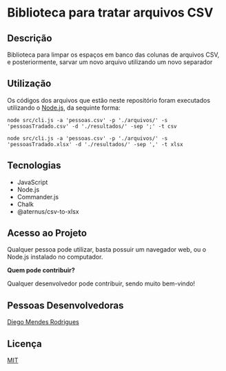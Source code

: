 # Biblioteca para tratar arquivos CSV

## Descrição
Biblioteca para limpar os espaços em banco das colunas de arquivos CSV, e posteriormente, sarvar um novo arquivo utilizando um novo separador

## Utilização

Os códigos dos arquivos que estão neste repositório foram executados utilizando o [Node.js](https://nodejs.org/pt), da sequinte forma:
```
node src/cli.js -a 'pessoas.csv' -p './arquivos/' -s 'pessoasTradado.csv' -d './resultados/' -sep ';' -t csv

node src/cli.js -a 'pessoas.csv' -p './arquivos/' -s 'pessoasTradado.xlsx' -d './resultados/' -sep ',' -t xlsx
```

## Tecnologias

- JavaScript
- Node.js
- Commander.js
- Chalk
- @aternus/csv-to-xlsx

## Acesso ao Projeto

Qualquer pessoa pode utilizar, basta possuir um navegador web, ou o Node.js instalado no computador.

**Quem pode contribuir?**

Qualquer desenvolvedor pode contribuir, sendo muito bem-vindo!

## Pessoas Desenvolvedoras

[Diego Mendes Rodrigues](mailto:diego.m.rodrigues@gmail.com)

## Licença

[MIT](LICENSE.md)